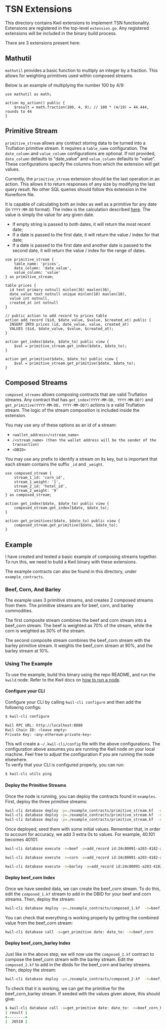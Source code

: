 # TSN Extensions

This directory contains Kwil extensions to implement TSN functionality. Extensions are registered in the top-level `extension.go`. Any registered extensions will be included in the binary build process.

There are 3 extensions present here:

## Mathutil

`mathutil` provides a basic function to multiply an integer by a fraction. This allows for weighting primitives used within composed streams.

Below is an example of multiplying the number 100 by 4/9:

```
use mathutil as math;

action my_action() public {
	$result = math.fraction(100, 4, 9); // 100 * (4/19) = 44.444, rounds to 44
}
```

## Primitive Stream

`primitive_stream` allows any contract storing data to be turned into a Truflation primitive stream. It requires a `table_name` configuration. The `date_column` and `value_column` configurations are optional. If not provided, `date_column` defaults to "date_value" and `value_column` defaults to "value". These configurations specify the columns from which the extension will get values.

Currently, the `primitive_stream` extension should be the last operation in an action. This allows it to return responses of any size by modifying the last query result. No other SQL queries should follow this extension in the Kuneiform file.

It is capable of calculating both an index as well as a primitive for any date (in `YYYY-MM-DD` format). The index is the calculation described [here](<https://system.docs.truflation.com/backend/cpi-calculations/workflow/normalizing-data>). The value is simply the value for any given date.

- If empty string is passed to both dates, it will return the most recent date;
- If a date is passed to the first date, it will return the value / index for that date;
- If a date is passed to the first date and another date is passed to the second date, it will return the value / index for the range of dates.

```
use primitive_stream {
    table_name: 'prices',
    date_column: 'date_value',
    value_column: 'value'
} as primitive_stream;

table prices {
  id text primary notnull minlen(36) maxlen(36),
  date_value text notnull unique minlen(10) maxlen(10),
  value int notnull,
  created_at int notnull
}

// public action to add record to prices table
action add_record ($id, $date_value, $value, $created_at) public {
  INSERT INTO prices (id, date_value, value, created_at)
  VALUES ($id, $date_value, $value, $created_at);
}

action get_index($date, $date_to) public view {
    $val = primitive_stream.get_index($date, $date_to);
}

action get_primitive($date, $date_to) public view {
    $val = primitive_stream.get_primitive($date, $date_to);
}
```

## Composed Streams

`composed_streams` allows composing contracts that are valid Truflation streams. Any contract that has `get_index(YYYY-MM-DD, YYYY-MM-DD?)` and `get_primitive(YYYY-MM-DD, YYYY-MM-DD?)` actions is a valid Truflation stream. The logic of the stream composition is included inside the extension.

You may use any of these options as an id of a stream:

- `<wallet_address>/<stream_name>`
- `/<stream_name> (then the wallet address will be the sender of the transaction)`
- `<DBID>`

You may use any prefix to identify a stream on its key, but is important that each stream contains the suffix `_id` and `_weight`.

```
use composed_stream {
    stream_1_id: 'corn_id',
    stream_1_weight: '1',
    stream_2_id: 'hotel_id',
    stream_2_weight: '9'
} as composed_stream;

action get_index($date, $date_to) public view {
    composed_stream.get_index($date, $date_to);
}

action get_primitives($date, $date_to) public view {
    composed_stream.get_primitive($date, $date_to);
}
```

## Example

I have created and tested a basic example of composing streams together. To run this, we need to build a Kwil binary with these extensions.

The example contracts can also be found in this directory, under `example_contracts`.

### Beef, Corn, And Barley

The example uses 3 primitive streams, and creates 2 composed streams from them. The primitive streams are for beef, corn, and barley commodities.

The first composite stream combines the beef and corn stream into a beef_corn stream. The beef is weighted as 70% of the stream, while the corn is weighted as 30% of the stream.

The second composite stream combines the beef_corn stream with the barley primitive stream. It weights the beef_corn stream at 90%, and the barley stream at 10%.

### Using The Example

To use the example, build this binary using the repo README, and run the `kwild` node. Refer to the Kwil docs on [how to run a node](<https://docs.kwil.com/docs/node/quickstart>).

#### Configure your CLI

Configure your CLI by calling `kwil-cli configure` and then add the following configs:
```bash
$ kwil-cli configure

Kwil RPC URL: http://localhost:8080
Kwil Chain ID: <leave empty>
Private Key: <any-ethereum-private-key>
```

This will create a `~/.kwil-cli/config` file with the above configurations. The configuration above assumes you are running the Kwil node on your local machine. Feel free to adjust the configuration if you are running the node elsewhere. <br/>
To verify that your CLI is configured properly, you can run:

```bash
$ kwil-cli utils ping
```

#### Deploy the Primitive Streams

Once the node is running, you can deploy the contracts found in `examples`. First, deploy the three primitive streams:

```bash
kwil-cli database deploy -p=./example_contracts/primitive_stream.kf  -n=beef
kwil-cli database deploy -p=./example_contracts/primitive_stream.kf  -n=corn
kwil-cli database deploy -p=./example_contracts/primitive_stream.kf  -n=barley
```

Once deployed, seed them with some initial values. Remember that, in order to account for accuracy, we add 3 extra 0s to values. For example, 40.101 becomes 40101:

```bash
kwil-cli database execute -n=beef -a=add_record id:24c80091-a203-4182-a56b-e6891441e8aa date_value:2023-01-01 value:40101 created_at:$(date +%s)

kwil-cli database execute -n=corn -a=add_record id:24c80091-a203-4182-a56b-e6891441e8aa date_value:2023-01-01 value:4329 created_at:$(date +%s)

kwil-cli database execute -n=barley -a=add_record id:24c80091-a203-4182-a56b-e6891441e8aa date_value:2023-01-01 value:792 created_at:$(date +%s)
```

#### Deploy beef_corn Index

Once we have seeded data, we can create the beef_corn stream. To do this, edit the `composed_1.kf` stream to add in the DBID for your beef and corn streams. Then, deploy the stream:

```bash
kwil-cli database deploy -p=./example_contracts/composed_1.kf  -n=beef_corn
```

You can check that everything is working properly by getting the combined value from the beef_corn stream:

```bash
kwil-cli database call -a=get_primitive date: date_to: -n=beef_corn
```

#### Deploy beef_corn_barley Index

Just like in the above step, we will now use the `composed_2.kf` contract to compose the beef_corn stream with the barley stream. Edit the `composed_2.kf` to add in the dbids for the beef_corn and barley streams. Then, deploy the stream:

```bash
kwil-cli database deploy -p=./example_contracts/composed_2.kf  -n=beef_corn_barley
```

To check that it is working, we can get the primitive for the beef_corn_barley stream. If seeded with the values given above, this should give:

```bash
$ kwil-cli database call -a=get_primitive date: date_to: -n=beef_corn_barley
| result |
+--------+
|  26510 |
```
